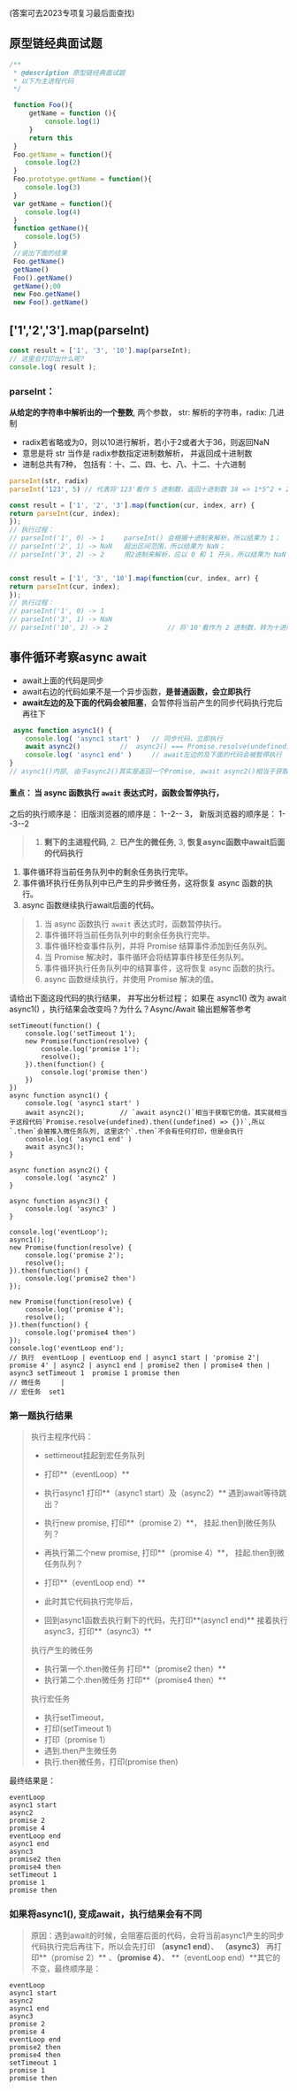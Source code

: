 

(答案可去2023专项复习最后面查找)

## 原型链经典面试题

```js
/**
 * @description 原型链经典面试题
 * 以下为主进程代码
 */

 function Foo(){
     getName = function (){
         console.log(1)
     }
     return this
 }
 Foo.getName = function(){
    console.log(2)
 }
 Foo.prototype.getName = function(){
    console.log(3)
 }
 var getName = function(){
    console.log(4)
 }
 function getName(){
    console.log(5)
 }
 //说出下面的结果
 Foo.getName()
 getName()
 Foo().getName()
 getName();00
 new Foo.getName()
 new Foo().getName()
```

## ['1','2','3'].map(parseInt)

```js
const result = ['1', '3', '10'].map(parseInt);
// 这⾥会打印出什么呢? 
console.log( result );
```

### parseInt：

**从给定的字符串中解析出的一个整数**, 两个参数， str: 解析的字符串，radix: ⼏进制

- radix若省略或为0，则以10进⾏解析，若⼩于2或者⼤于36，则返回NaN
- 意思是将 str 当作是 radix参数指定进制数解析， 并返回成十进制数
- 进制总共有7种， 包括有：十、二、四、七、八、十二、十六进制

```js
parseInt(str, radix)
parseInt('123', 5) // 代表将'123'看作 5 进制数，返回十进制数 38 => 1*5^2 + 2*5^1 + 3*5^0 = 38
```

```js
const result = ['1', '2', '3'].map(function(cur, index, arr) {
return parseInt(cur, index);
});
// 执⾏过程：
// parseInt('1', 0) -> 1     parseInt() 会根据十进制来解析，所以结果为 1；
// parseInt('2', 1) -> NaN   超出区间范围，所以结果为 NaN；
// parseInt('3', 2) -> 2     用2进制来解析，应以 0 和 1 开头，所以结果为 NaN


const result = ['1', '3', '10'].map(function(cur, index, arr) {
return parseInt(cur, index);
});
// 执⾏过程：
// parseInt('1', 0) -> 1
// parseInt('3', 1) -> NaN
// parseInt('10', 2) -> 2				// 将'10'看作为 2 进制数，转为十进制数则为 2
```

## 事件循环考察async await

- await上面的代码是同步
- await右边的代码如果不是一个异步函数，**是普通函数，会立即执行**
- **await左边的及下面的代码会被阻塞**，会暂停将当前产生的同步代码执行完后再往下

```js
 async function async1() {
    console.log( 'async1 start' )  	// 同步代码，立即执行
    await async2()			//  async2() === Promise.resolve(undefined).then((undefined) => {})
    console.log( 'async1 end' )		// await左边的及下面的代码会被暂停执行
}
// async1()内部, 由于async2()其实是返回一个Promise, await async2()相当于获取它的值，其实就相当于这段代码Promise.resolve(undefined).then((undefined) => {}),所以.then会被推入微任务队列, 虽然这个.then后面不会有任何打印，但是会执行
```



#### **重点： 当 async 函数执行 `await` 表达式时，函数会暂停执行**，

之后的执行顺序是： 旧版浏览器的顺序是： 1--2-- 3，  新版浏览器的顺序是： 1--3--2  

> 1. **剩下的主进程代码**,  2. **已产生的微任务**,  3, **恢复async函数中await后面的代码执行**

1. 事件循环将当前任务队列中的剩余任务执行完毕。
2. 事件循环执行任务队列中已产生的异步微任务，这将恢复 async 函数的执行。
3. async 函数继续执行await后面的代码。



> 1. 当 async 函数执行 `await` 表达式时，函数暂停执行。
> 2. 事件循环将当前任务队列中的剩余任务执行完毕。
> 3. 事件循环检查事件队列，并将 Promise 结算事件添加到任务队列。
> 4. 当 Promise 解决时，事件循环会将结算事件移至任务队列。
> 5. 事件循环执行任务队列中的结算事件，这将恢复 async 函数的执行。
> 6. async 函数继续执行，并使用 Promise 解决的值。







请给出下面这段代码的执行结果， 并写出分析过程； 如果在 async1() 改为 await async1() ，执行结果会改变吗？为什么？Async/Await 输出题解答参考

```
setTimeout(function() {
    console.log('setTimeout 1');
    new Promise(function(resolve) {
        console.log('promise 1');
        resolve();
    }).then(function() {
        console.log('promise then')
    })
})
async function async1() {
    console.log( 'async1 start' )
    await async2();			// `await async2()`相当于获取它的值，其实就相当于这段代码`Promise.resolve(undefined).then((undefined) => {})`,所以`.then`会被推入微任务队列, 这里这个`.then`不会有任何打印，但是会执行
    console.log( 'async1 end' )
    await async3();
}

async function async2() {
    console.log( 'async2' )
}

async function async3() {
    console.log( 'async3' )
}

console.log('eventLoop');
async1();
new Promise(function(resolve) {
    console.log('promise 2');
    resolve();
}).then(function() {
    console.log('promise2 then')
});

new Promise(function(resolve) {
    console.log('promise 4');
    resolve();
}).then(function() {
    console.log('promise4 then')
});
console.log('eventLoop end');
// 执行  eventLoop | eventLoop end | async1 start | 'promise 2'| promise 4' | async2 | async1 end | promise2 then | promise4 then | async3 setTimeout 1  promise 1 promise then
// 微任务     | 
// 宏任务  set1
```



### 第一题执行结果



> 执行主程序代码： 
>
> - settimeout挂起到宏任务队列
>
> - 打印**（eventLoop）**
> - 执行async1  打印**（async1 start）及（async2）** 遇到await等待跳出？
> - 执行new promise, 打印**（promise 2）**， 挂起.then到微任务队列？
> - 再执行第二个new promise, 打印**（promise 4）**， 挂起.then到微任务队列？
> - 打印**（eventLoop end）**
> - 此时其它代码执行完毕后，
> - 回到async1函数去执行剩下的代码，先打印**(async1 end)** 接着执行async3，打印**（async3）**
>
> 执行产生的微任务
> - 执行第一个.then微任务 打印**（promise2 then）**
> - 执行第二个.then微任务 打印**（promise4 then）**
>
> 执行宏任务
>
> - 执行setTimeout， 
> - 打印(setTimeout 1)
> - 打印（promise 1）
> - 遇到.then产生微任务
> - 执行.then微任务，打印(promise then)

最终结果是：

```shell
eventLoop
async1 start
async2
promise 2
promise 4
eventLoop end
async1 end
async3
promise2 then
promise4 then
setTimeout 1
promise 1
promise then
```

### 如果将async1(), 变成await，执行结果会有不同

> 原因：遇到await的时候，会阻塞后面的代码，会将当前async1产生的同步代码执行完后再往下，所以会先打印 **（async1 end）**、  **（async3）**   再打印**（promise 2）** 、**（promise 4）**、 **（eventLoop end）**其它的不变，最终顺序是：

```shell
eventLoop
async1 start
async2
async1 end
async3
promise 2
promise 4
eventLoop end
promise2 then
promise4 then
setTimeout 1
promise 1
promise then
```





